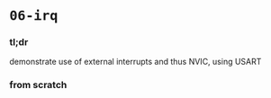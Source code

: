 # `06-irq`

### tl;dr

demonstrate use of external interrupts and thus NVIC, using USART

### from scratch

